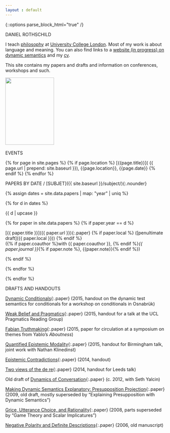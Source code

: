 ```yaml
---
layout : default
---
```


{::options parse_block_html="true" /}

<div id="blurb">
<div class="title" markdown="0">
DANIEL ROTHSCHILD  
</div>

<div class="blurb_text">

I teach [philosophy](https://www.ucl.ac.uk/philosophy) at [University
College London](https://www.ucl.ac.uk/). Most of my work is about
language and meaning. You can also find links to a [website (in
progress) on dynamic semantics](http://dynsem.github.io/) and my
[cv](rothschildcv.pdf).

This site contains my papers and drafts and information on conferences,
workshops and such.
</div>

<div id="pic">
<img src="http://danielrothschild.com/me.jpg" width="153" height="211.5" style="horizontal-align:left"/>
</div>

<br/>
</div>


<div id = "events">


<div class="title" markdown="0">
EVENTS
</div>

<div class ="blurb_text">

{% for page in site.pages %} {% if page.location %}
[{{page.title}}]( {{ page.url | prepend: site.baseurl }}), {{page.location}}, {{page.date}}
{% endif %} {% endfor %}

</div>
</div>
<div id="main">

<div class="title">

PAPERS BY <span class="underline">DATE</span> / [SUBJET]({{ site.baseurl }}/subject/){:.nounder}

</div>


<div class="papers">

{% assign dates = site.data.papers | map: "year" | uniq %}

{% for d in dates %}

<div class="section" markdown="0">

{{ d | upcase }}

</div>



{% for paper in site.data.papers %}
{% if paper.year == d %}

[{{ paper.title }}]({{ paper.url }}){:.paper} {% if paper.local %} ([penultimate draft]({{ paper.local }})) {% endif %}  
({% if paper.coauthor %}with {{ paper.coauthor }}, {% endif %}*{{ paper.journal }}*{% if paper.note %}, {{paper.note}}{% endif %})



{% endif %}

{% endfor %}



{% endfor %}

</div>

<div class="title2" markdown="0">

DRAFTS AND HANDOUTS

</div>

<div class="papers">

[Dynamic Conditionals](DynamicConditionals.pdf){:.paper} (2015, handout
on the dynamic test semantics for conditionals for a workshop on
conditionals in Osnabrük)

[Weak Belief and Pragmatics](wbp.pdf){:.paper} (2015, handout for a talk
at the UCL Pragmatics Reading Group)

[Fabian Truthmaking](FabianTruthmaking.pdf){:.paper} (2015, paper for
circulation at a symposium on themes from Yablo’s *Aboutness*)

[Quantified Epistemic Modality](birmingham.pdf){:.paper} (2015, handout
for Birmingham talk, joint work with Nathan Klinedinst)

[Epistemic Contradictions](epistemiccontradictions.pdf){:.paper} (2014,
handout)

[Two views of the de re](leeds.pdf){:.paper} (2014, handout for Leeds
talk)

Old draft of [Dynamics of Conversation](olddynamics.pdf){:.paper} (c.
2012, with Seth Yalcin)

[Making Dynamic Semantics Explanatory: Presupposition
Projection](dynamicexplanatory.pdf){:.paper} (2009, old draft, mostly
superseded by “Explaining Presupposition with Dynamic Semantics”)

[Grice, Utterance Choice, and Rationality](gricechoice5.pdf){:.paper}
(2008, parts superseded by “Game Theory and Scalar Implicatures”)

[Negative Polarity and Definite Descriptions](npidd.pdf){:.paper} (2006,
old manuscript)

</div>

<div id="refs" class="references">

</div>

</div>
